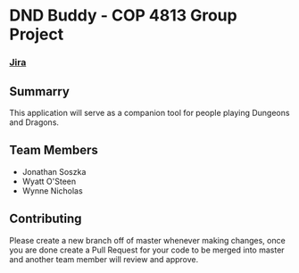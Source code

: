 # DND Buddy - COP 4813 Group Project

### [Jira](https://jonathansoszka.atlassian.net/jira/software/projects/DB/boards/6)

## Summarry
This application will serve as a companion tool for people playing Dungeons and Dragons.

## Team Members
* Jonathan Soszka
* Wyatt O'Steen
* Wynne Nicholas

## Contributing
Please create a new branch off of master whenever making changes, once you are done create a Pull Request for your code to be merged into master and another team member will review and approve.

